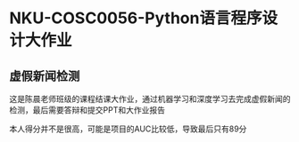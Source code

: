 # NKU-COSC0056-Python语言程序设计大作业
## 虚假新闻检测
这是陈晨老师班级的课程结课大作业，通过机器学习和深度学习去完成虚假新闻的检测，最后需要答辩和提交PPT和大作业报告

本人得分并不是很高，可能是项目的AUC比较低，导致最后只有89分
